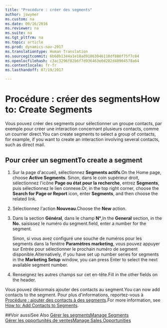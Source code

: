 ```yaml
---
title: "Procédure : créer des segments"
author: jswymer
ms.custom: na
ms.date: 09/16/2016
ms.reviewer: na
ms.suite: na
ms.tgt_pltfrm: na
ms.topic: article
ms.prod: dynamics-nav-2017
ms.translationtype: Human Translation
ms.sourcegitcommit: 6b60b1344a1e18ad91863046110df880f75f7c04
ms.openlocfilehash: c3ac3296f82b6f7d936463e0d202d40904578a64
ms.contentlocale: fr-fr
ms.lasthandoff: 07/19/2017

---
```

# <a name="how-to-create-segments"></a><span data-ttu-id="5e65d-102">Procédure : créer des segments</span><span class="sxs-lookup"><span data-stu-id="5e65d-102">How to: Create Segments</span></span>
<span data-ttu-id="5e65d-103">Vous pouvez créer des segments pour sélectionner un groupe contacts, par exemple pour créer une interaction concernant plusieurs contacts, comme un courrier direct.</span><span class="sxs-lookup"><span data-stu-id="5e65d-103">You can create segments to select a group of contacts, for example, if you want to create an interaction involving several contacts, such as direct mail.</span></span>

## <a name="to-create-a-segment"></a><span data-ttu-id="5e65d-104">Pour créer un segment</span><span class="sxs-lookup"><span data-stu-id="5e65d-104">To create a segment</span></span>
1. <span data-ttu-id="5e65d-105">Sur la page d'accueil, sélectionnez **Segments actifs**.</span><span class="sxs-lookup"><span data-stu-id="5e65d-105">On the Home page, choose **Active Segments**.</span></span> <span data-ttu-id="5e65d-106">Sinon, dans le coin supérieur droit, sélectionnez l'icône **Page ou état pour la recherche**, entrez **Segments**, puis sélectionnez le lien connexe.</span><span class="sxs-lookup"><span data-stu-id="5e65d-106">Or, in the top right corner, choose the **Search for Page or Report** icon, enter **Segments**, and then choose the related link.</span></span>
2. <span data-ttu-id="5e65d-107">Sélectionnez l'action **Nouveau**.</span><span class="sxs-lookup"><span data-stu-id="5e65d-107">Choose the **New** action.</span></span>
3. <span data-ttu-id="5e65d-108">Dans la section **Général**, dans le champ **N°**,</span><span class="sxs-lookup"><span data-stu-id="5e65d-108">In the **General** section, in the **No.**</span></span> <span data-ttu-id="5e65d-109">saisissez le numéro du segment.</span><span class="sxs-lookup"><span data-stu-id="5e65d-109">field, enter a number for the segment.</span></span>

    <span data-ttu-id="5e65d-110">Sinon, si vous avez configuré une souche de numéros pour les segments dans la fenêtre **Paramètres marketing**, vous pouvez appuyer sur Entrée pour sélectionner le prochain numéro de segment disponible.</span><span class="sxs-lookup"><span data-stu-id="5e65d-110">Alternatively, if you have set up number series for segments in the **Marketing Setup** window, you can press Enter to select the next available segment number.</span></span>
4. <span data-ttu-id="5e65d-111">Renseignez les autres champs sur cet en-tête.</span><span class="sxs-lookup"><span data-stu-id="5e65d-111">Fill in the other fields on the header.</span></span>

<span data-ttu-id="5e65d-112">Vous pouvez désormais ajouter des contacts au segment.</span><span class="sxs-lookup"><span data-stu-id="5e65d-112">You can now add contacts to the segment.</span></span> <span data-ttu-id="5e65d-113">Pour plus d'informations, reportez-vous à [Procédure : ajouter des contacts à des segments](marketing-add-contact-segment.md).</span><span class="sxs-lookup"><span data-stu-id="5e65d-113">For more information, see [How to: Add Contacts to Segments](marketing-add-contact-segment.md).</span></span>

##<a name="see-also"></a><span data-ttu-id="5e65d-114">Voir aussi</span><span class="sxs-lookup"><span data-stu-id="5e65d-114">See Also</span></span>
[<span data-ttu-id="5e65d-115">Gérer les segments</span><span class="sxs-lookup"><span data-stu-id="5e65d-115">Manage Segments</span></span>](marketing-segments.md)  
[<span data-ttu-id="5e65d-116">Gérer les opportunités de ventes</span><span class="sxs-lookup"><span data-stu-id="5e65d-116">Manage Sales Opportunities</span></span>](marketing-manage-sales-opportunities.md)  

